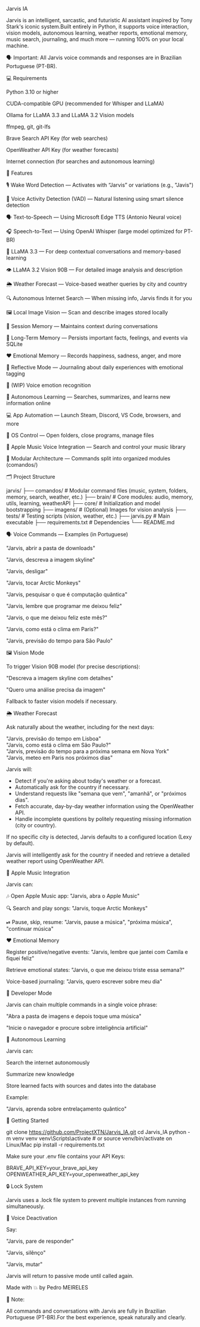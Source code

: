 Jarvis IA

Jarvis is an intelligent, sarcastic, and futuristic AI assistant inspired by Tony Stark's iconic system.Built entirely in Python, it supports voice interaction, vision models, autonomous learning, weather reports, emotional memory, music search, journaling, and much more — running 100% on your local machine.

🗣️ Important: All Jarvis voice commands and responses are in Brazilian Portuguese (PT-BR).

💻 Requirements

Python 3.10 or higher

CUDA-compatible GPU (recommended for Whisper and LLaMA)

Ollama for LLaMA 3.3 and LLaMA 3.2 Vision models

ffmpeg, git, git-lfs

Brave Search API Key (for web searches)

OpenWeather API Key (for weather forecasts)

Internet connection (for searches and autonomous learning)

🧠 Features

🎙 Wake Word Detection — Activates with “Jarvis” or variations (e.g., "Javis")

🧠 Voice Activity Detection (VAD) — Natural listening using smart silence detection

🗣 Text-to-Speech — Using Microsoft Edge TTS (Antonio Neural voice)

🎧 Speech-to-Text — Using OpenAI Whisper (large model optimized for PT-BR)

🧠 LLaMA 3.3 — For deep contextual conversations and memory-based learning

👁 LLaMA 3.2 Vision 90B — For detailed image analysis and description

🌦️ Weather Forecast — Voice-based weather queries by city and country

🔍 Autonomous Internet Search — When missing info, Jarvis finds it for you

🖼 Local Image Vision — Scan and describe images stored locally

💾 Session Memory — Maintains context during conversations

🧠 Long-Term Memory — Persists important facts, feelings, and events via SQLite

❤️ Emotional Memory — Records happiness, sadness, anger, and more

📘 Reflective Mode — Journaling about daily experiences with emotional tagging

🧪 (WIP) Voice emotion recognition

🧠 Autonomous Learning — Searches, summarizes, and learns new information online

💻 App Automation — Launch Steam, Discord, VS Code, browsers, and more

💜 OS Control — Open folders, close programs, manage files

🎵 Apple Music Voice Integration — Search and control your music library

🧱 Modular Architecture — Commands split into organized modules (comandos/)

🗂 Project Structure

jarvis/
├── comandos/                # Modular command files (music, system, folders, memory, search, weather, etc.)
├── brain/                   # Core modules: audio, memory, utils, learning, weatherAPI
├── core/                    # Initialization and model bootstrapping
├── imagens/                 # (Optional) Images for vision analysis
├── tests/                   # Testing scripts (vision, weather, etc.)
├── jarvis.py                # Main executable
├── requirements.txt         # Dependencies
└── README.md

🗣️ Voice Commands — Examples (in Portuguese)

"Jarvis, abrir a pasta de downloads"

"Jarvis, descreva a imagem skyline"

"Jarvis, desligar"

"Jarvis, tocar Arctic Monkeys"

"Jarvis, pesquisar o que é computação quântica"

"Jarvis, lembre que programar me deixou feliz"

"Jarvis, o que me deixou feliz este mês?"

"Jarvis, como está o clima em Paris?"

"Jarvis, previsão do tempo para São Paulo"

🖼️ Vision Mode

To trigger Vision 90B model (for precise descriptions):

"Descreva a imagem skyline com detalhes"

"Quero uma análise precisa da imagem"

Fallback to faster vision models if necessary.

🌦️ Weather Forecast

Ask naturally about the weather, including for the next days:

"Jarvis, previsão do tempo em Lisboa"  
"Jarvis, como está o clima em São Paulo?"  
"Jarvis, previsão do tempo para a próxima semana em Nova York"  
"Jarvis, meteo em Paris nos próximos dias"

Jarvis will:
- Detect if you're asking about today's weather or a forecast.
- Automatically ask for the country if necessary.
- Understand requests like "semana que vem", "amanhã", or "próximos dias".
- Fetch accurate, day-by-day weather information using the OpenWeather API.
- Handle incomplete questions by politely requesting missing information (city or country).

If no specific city is detected, Jarvis defaults to a configured location (Lexy by default).

Jarvis will intelligently ask for the country if needed and retrieve a detailed weather report using OpenWeather API.

🎵 Apple Music Integration

Jarvis can:

🎶 Open Apple Music app: "Jarvis, abra o Apple Music"

🔍 Search and play songs: "Jarvis, toque Arctic Monkeys"

⏯ Pause, skip, resume: "Jarvis, pause a música", "próxima música", "continuar música"

❤️ Emotional Memory

Register positive/negative events: "Jarvis, lembre que jantei com Camila e fiquei feliz"

Retrieve emotional states: "Jarvis, o que me deixou triste essa semana?"

Voice-based journaling: "Jarvis, quero escrever sobre meu dia"

🧬 Developer Mode

Jarvis can chain multiple commands in a single voice phrase:

"Abra a pasta de imagens e depois toque uma música"

"Inicie o navegador e procure sobre inteligência artificial"

🧠 Autonomous Learning

Jarvis can:

Search the internet autonomously

Summarize new knowledge

Store learned facts with sources and dates into the database

Example:

"Jarvis, aprenda sobre entrelaçamento quântico"

🚀 Getting Started

git clone https://github.com/ProjectXTN/Jarvis_IA.git
cd Jarvis_IA
python -m venv venv
venv\Scripts\activate  # or source venv/bin/activate on Linux/Mac
pip install -r requirements.txt

Make sure your .env file contains your API Keys:

BRAVE_API_KEY=your_brave_api_key
OPENWEATHER_API_KEY=your_openweather_api_key

🔒 Lock System

Jarvis uses a .lock file system to prevent multiple instances from running simultaneously.

💌 Voice Deactivation

Say:

"Jarvis, pare de responder"

"Jarvis, silênço"

"Jarvis, mutar"

Jarvis will return to passive mode until called again.

Made with 💥 by Pedro MEIRELES

📢 Note:

All commands and conversations with Jarvis are fully in Brazilian Portuguese (PT-BR).For the best experience, speak naturally and clearly.

